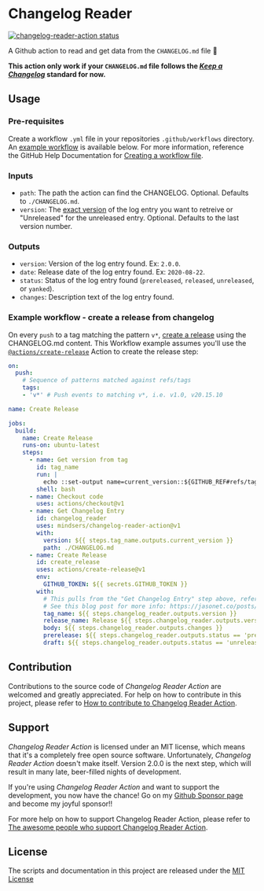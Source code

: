 # Changelog Reader
<a href="https://github.com/mindsers/changelog-reader-action"><img alt="changelog-reader-action status" src="https://github.com/mindsers/changelog-reader-action/workflows/units-test/badge.svg"></a>

A Github action to read and get data from the `CHANGELOG.md` file :rocket:

**This action only work if your `CHANGELOG.md` file follows the [_Keep a Changelog_](https://github.com/olivierlacan/keep-a-changelog) standard for now.**

## Usage
### Pre-requisites
Create a workflow `.yml` file in your repositories `.github/workflows` directory. An [example workflow](#example-workflow---upload-a-release-asset) is available below. For more information, reference the GitHub Help Documentation for [Creating a workflow file](https://help.github.com/en/articles/configuring-a-workflow#creating-a-workflow-file).

### Inputs

- `path`: The path the action can find the CHANGELOG. Optional. Defaults to `./CHANGELOG.md`.
- `version`: The [exact version](https://semver.org) of the log entry you want to retreive or "Unreleased" for the unreleased entry. Optional. Defaults to the last version number.

### Outputs

- `version`: Version of the log entry found. Ex: `2.0.0`.
- `date`: Release date of the log entry found. Ex: `2020-08-22`.
- `status`: Status of the log entry found (`prereleased`, `released`, `unreleased`, or `yanked`).
- `changes`: Description text of the log entry found.

### Example workflow - create a release from changelog
On every `push` to a tag matching the pattern `v*`, [create a release](https://developer.github.com/v3/repos/releases/#create-a-release) using the CHANGELOG.md content. This Workflow example assumes you'll use the [`@actions/create-release`](https://www.github.com/actions/create-release) Action to create the release step:

```yaml
on:
  push:
    # Sequence of patterns matched against refs/tags
    tags:
    - 'v*' # Push events to matching v*, i.e. v1.0, v20.15.10

name: Create Release

jobs:
  build:
    name: Create Release
    runs-on: ubuntu-latest
    steps:
      - name: Get version from tag
        id: tag_name
        run: |
          echo ::set-output name=current_version::${GITHUB_REF#refs/tags/v}
        shell: bash
      - name: Checkout code
        uses: actions/checkout@v1
      - name: Get Changelog Entry
        id: changelog_reader
        uses: mindsers/changelog-reader-action@v1
        with:
          version: ${{ steps.tag_name.outputs.current_version }}
          path: ./CHANGELOG.md
      - name: Create Release
        id: create_release
        uses: actions/create-release@v1
        env:
          GITHUB_TOKEN: ${{ secrets.GITHUB_TOKEN }}
        with:
          # This pulls from the "Get Changelog Entry" step above, referencing it's ID to get its outputs object. 
          # See this blog post for more info: https://jasonet.co/posts/new-features-of-github-actions/#passing-data-to-future-steps
          tag_name: ${{ steps.changelog_reader.outputs.version }}
          release_name: Release ${{ steps.changelog_reader.outputs.version }}
          body: ${{ steps.changelog_reader.outputs.changes }}
          prerelease: ${{ steps.changelog_reader.outputs.status == 'prereleased' }}
          draft: ${{ steps.changelog_reader.outputs.status == 'unreleased' }}
```

## Contribution

Contributions to the source code of *Changelog Reader Action* are welcomed and greatly appreciated. For help on how to contribute in this project, please refer to [How to contribute to Changelog Reader Action](CONTRIBUTING.md).

## Support

*Changelog Reader Action* is licensed under an MIT license, which means that it's a completely free open source software. Unfortunately, *Changelog Reader Action* doesn't make itself. Version 2.0.0 is the next step, which will result in many late, beer-filled nights of development.

If you're using *Changelog Reader Action* and want to support the development, you now have the chance! Go on my [Github Sponsor page](https://github.com/sponsors/mindsers) and become my joyful sponsor!!

For more help on how to support Changelog Reader Action, please refer to [The awesome people who support Changelog Reader Action](SPONSORS.md).

<!-- ### Premium sponsors -->

## License
The scripts and documentation in this project are released under the [MIT License](LICENSE)
